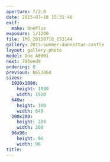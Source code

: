 ```yaml
---
aperture: f/2.0
date: 2015-07-18 15:31:46
exif:
  make: OnePlus
exposure: 1/1200
file: IMG_20150718_153144
gallery: 2015-summer-dunnottar-castle
layout: gallery-photo
model: One A0001
next: 795eed9
ordering: 8
previous: b653064
sizes:
  1920x1080:
    height: 1080
    width: 1920
  640w:
    height: 360
    width: 640
  200x200:
    height: 200
    width: 200
  96x96:
    height: 96
    width: 96
title: 
---
```

